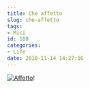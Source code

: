 ```yaml
---
title: Che affetto
slug: che-affetto
tags:
- Mici
id: 180
categories:
- Life
date: 2010-11-14 14:27:16
---
```


[![Affetto](/images/2010/11/20101114-0224181.jpg "Affetto")](/images/2010/11/20101114-0224181.jpg)!

